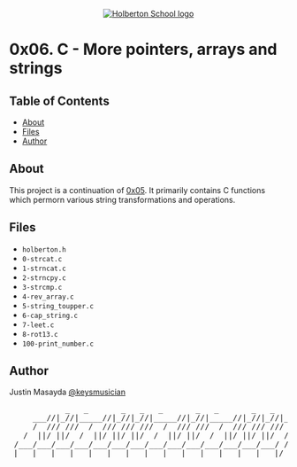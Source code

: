 <p align="center">
  <a href=#>
    <img src="https://intranet.hbtn.io/assets/holberton-logo-full-black-157ccfa3d2134776c1e3f78c0fe682968e8848b64fcacc6187976044f75f35a8.png" alt="Holberton School logo">
  </a>
</p>

# 0x06. C - More pointers, arrays and strings

## Table of Contents
* [About](#about)
* [Files](#files)
* [Author](#author)

## About
This project is a continuation of [0x05](https://github.com/keysmusician/holbertonschool-low_level_programming/tree/main/0x05-pointers_arrays_strings). It primarily contains C functions which permorn various string transformations and operations.

## Files
* `holberton.h`
* `0-strcat.c`
* `1-strncat.c`
* `2-strncpy.c`
* `3-strcmp.c`
* `4-rev_array.c`
* `5-string_toupper.c`
* `6-cap_string.c`
* `7-leet.c`
* `8-rot13.c`
* `100-print_number.c`

## Author
Justin Masayda [@keysmusician](https://github.com/keysmusician)
<pre align="center">
            _   _       _   _   _       _   _       _   _   _      
     ___//|_//|_____//|_//|_//|_____//|_//|_____//|_//|_//|___
     /  /// ///  /  /// /// ///  /  /// ///  /  /// /// ///  / |
   /  ||/ ||/  /  ||/ ||/ ||/  /  ||/ ||/  /  ||/ ||/ ||/  / /
 /___/___/___/___/___/___/___/___/___/___/___/___/___/___/ /
|___|___|___|___|___|___|___|___|___|___|___|___|___|___|/
</pre>
<p><span style="font-family: 'Lucida Console'; line-height: 14px; font-size: 14px; display: inline-block;">&nbsp;</span></p>
